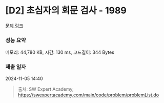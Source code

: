 # [D2] 초심자의 회문 검사 - 1989 

[문제 링크](https://swexpertacademy.com/main/code/problem/problemDetail.do?contestProbId=AV5PyTLqAf4DFAUq) 

### 성능 요약

메모리: 44,780 KB, 시간: 130 ms, 코드길이: 344 Bytes

### 제출 일자

2024-11-05 14:40



> 출처: SW Expert Academy, https://swexpertacademy.com/main/code/problem/problemList.do